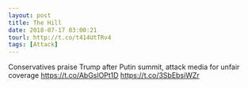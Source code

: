 ```yaml
---
layout: post
title: The Hill
date: 2018-07-17 03:00:21
tourl: http://t.co/t414UtTRv4
tags: [Attack]
---
```

Conservatives praise Trump after Putin summit, attack media for unfair coverage https://t.co/AbGslOPt1D https://t.co/3SbEbsiWZr